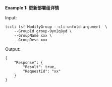 **Example 1: 更新部署组详情**



Input: 

```
tccli tsf ModifyGroup --cli-unfold-argument  \
    --GroupId group-9yn2q8yd \
    --GroupName xxx \
    --GroupDesc xxx
```

Output: 
```
{
    "Response": {
        "Result": true,
        "RequestId": "xx"
    }
}
```

